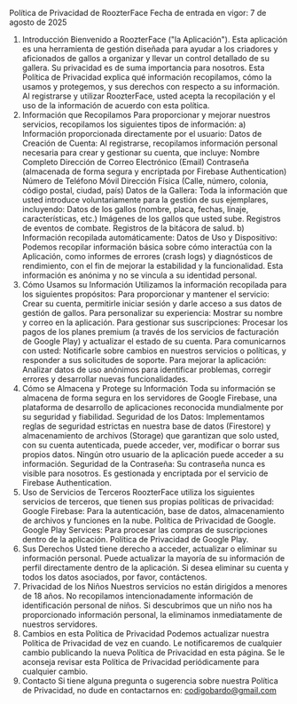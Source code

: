 Política de Privacidad de RoozterFace
Fecha de entrada en vigor: 7 de agosto de 2025
1. Introducción
Bienvenido a RoozterFace ("la Aplicación"). Esta aplicación es una herramienta de gestión diseñada para ayudar a los criadores y aficionados de gallos a organizar y llevar un control detallado de su gallera. Su privacidad es de suma importancia para nosotros. Esta Política de Privacidad explica qué información recopilamos, cómo la usamos y protegemos, y sus derechos con respecto a su información.
Al registrarse y utilizar RoozterFace, usted acepta la recopilación y el uso de la información de acuerdo con esta política.
2. Información que Recopilamos
Para proporcionar y mejorar nuestros servicios, recopilamos los siguientes tipos de información:
a) Información proporcionada directamente por el usuario:
Datos de Creación de Cuenta: Al registrarse, recopilamos información personal necesaria para crear y gestionar su cuenta, que incluye:
Nombre Completo
Dirección de Correo Electrónico (Email)
Contraseña (almacenada de forma segura y encriptada por Firebase Authentication)
Número de Teléfono Móvil
Dirección Física (Calle, número, colonia, código postal, ciudad, país)
Datos de la Gallera: Toda la información que usted introduce voluntariamente para la gestión de sus ejemplares, incluyendo:
Datos de los gallos (nombre, placa, fechas, linaje, características, etc.)
Imágenes de los gallos que usted sube.
Registros de eventos de combate.
Registros de la bitácora de salud.
b) Información recopilada automáticamente:
Datos de Uso y Dispositivo: Podemos recopilar información básica sobre cómo interactúa con la Aplicación, como informes de errores (crash logs) y diagnósticos de rendimiento, con el fin de mejorar la estabilidad y la funcionalidad. Esta información es anónima y no se vincula a su identidad personal.
3. Cómo Usamos su Información
Utilizamos la información recopilada para los siguientes propósitos:
Para proporcionar y mantener el servicio: Crear su cuenta, permitirle iniciar sesión y darle acceso a sus datos de gestión de gallos.
Para personalizar su experiencia: Mostrar su nombre y correo en la aplicación.
Para gestionar sus suscripciones: Procesar los pagos de los planes premium (a través de los servicios de facturación de Google Play) y actualizar el estado de su cuenta.
Para comunicarnos con usted: Notificarle sobre cambios en nuestros servicios o políticas, y responder a sus solicitudes de soporte.
Para mejorar la aplicación: Analizar datos de uso anónimos para identificar problemas, corregir errores y desarrollar nuevas funcionalidades.
4. Cómo se Almacena y Protege su Información
Toda su información se almacena de forma segura en los servidores de Google Firebase, una plataforma de desarrollo de aplicaciones reconocida mundialmente por su seguridad y fiabilidad.
Seguridad de los Datos: Implementamos reglas de seguridad estrictas en nuestra base de datos (Firestore) y almacenamiento de archivos (Storage) que garantizan que solo usted, con su cuenta autenticada, puede acceder, ver, modificar o borrar sus propios datos. Ningún otro usuario de la aplicación puede acceder a su información.
Seguridad de la Contraseña: Su contraseña nunca es visible para nosotros. Es gestionada y encriptada por el servicio de Firebase Authentication.
5. Uso de Servicios de Terceros
RoozterFace utiliza los siguientes servicios de terceros, que tienen sus propias políticas de privacidad:
Google Firebase: Para la autenticación, base de datos, almacenamiento de archivos y funciones en la nube. Política de Privacidad de Google.
Google Play Services: Para procesar las compras de suscripciones dentro de la aplicación. Política de Privacidad de Google Play.
6. Sus Derechos
Usted tiene derecho a acceder, actualizar o eliminar su información personal. Puede actualizar la mayoría de su información de perfil directamente dentro de la aplicación. Si desea eliminar su cuenta y todos los datos asociados, por favor, contáctenos.
7. Privacidad de los Niños
Nuestros servicios no están dirigidos a menores de 18 años. No recopilamos intencionadamente información de identificación personal de niños. Si descubrimos que un niño nos ha proporcionado información personal, la eliminamos inmediatamente de nuestros servidores.
8. Cambios en esta Política de Privacidad
Podemos actualizar nuestra Política de Privacidad de vez en cuando. Le notificaremos de cualquier cambio publicando la nueva Política de Privacidad en esta página. Se le aconseja revisar esta Política de Privacidad periódicamente para cualquier cambio.
9. Contacto
Si tiene alguna pregunta o sugerencia sobre nuestra Política de Privacidad, no dude en contactarnos en:
codigobardo@gmail.com
